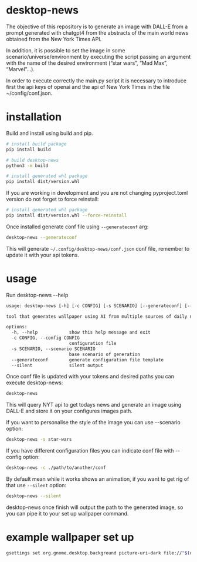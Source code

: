 # desktop-news

The objective of this repository is to generate an image with DALL-E from a prompt generated with chatgpt4 from the abstracts of the main world news obtained from the New York Times API.

In addition, it is possible to set the image in some scenario/universe/environment by executing the script passing an argument with the name of the desired environment (“star wars”, “Mad Max”, “Marvel”...).

In order to execute correctly the main.py script it is necessary to introduce first the api keys of openai and the api of New York Times in the file ~/config/conf.json.

# installation

Build and install using build and pip.

```bash
# install build package
pip install build

# build desktop-news
python3 -m build

# install generated whl package
pip install dist/version.whl
```

If you are working in development and you are not changing pyproject.toml version do not forget to force reinstall:

```bash
# install generated whl package
pip install dist/version.whl --force-reinstall
```

Once installed generate conf file using `--generateconf` arg:

```bash
desktop-news --generateconf
```

This will generate `~/.config/desktop-news/conf.json` conf file, remember to update it with your api tokens.

# usage

Run desktop-news --help

```txt
usage: desktop-news [-h] [-c CONFIG] [-s SCENARIO] [--generateconf] [--silent]

tool that generates wallpaper using AI from multiple sources of daily news

options:
  -h, --help            show this help message and exit
  -c CONFIG, --config CONFIG
                        configuration file
  -s SCENARIO, --scenario SCENARIO
                        base scenario of generation
  --generateconf        generate configuration file template
  --silent              silent output
```

Once conf file is updated with your tokens and desired paths you can execute desktop-news:

```bash
desktop-news
```

This will query NYT api to get todays news and generate an image using DALL-E and store it on your configures images path.

If you want to personalise the style of the image you can use --scenario option:

```bash
desktop-news -s star-wars
```

If you have different configuration files you can indicate conf file with --config option:

```bash
desktop-news -c ./path/to/another/conf
```

By default mean while it works shows an animation, if you want to get rig of that use `--silent` option:

```bash
desktop-news --silent
```

desktop-news once finish will output the path to the generated image, so you can pipe it to your set up wallpaper command.

# example wallpaper set up

```bash
gsettings set org.gnome.desktop.background picture-uri-dark file://"$(desktop-news --silent -s marvel)"
```


